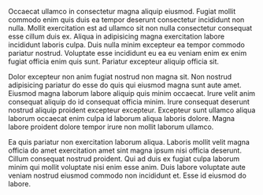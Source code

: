 Occaecat ullamco in consectetur magna aliquip eiusmod. Fugiat mollit commodo enim quis duis ea tempor deserunt consectetur incididunt non nulla. Mollit exercitation est ad ullamco sit non nulla consectetur consequat esse cillum duis ex. Aliqua in adipisicing magna exercitation labore incididunt laboris culpa. Duis nulla minim excepteur ea tempor commodo pariatur nostrud. Voluptate esse incididunt eu ea eu veniam enim ex enim fugiat officia enim quis sunt. Pariatur excepteur aliquip officia sit.

Dolor excepteur non anim fugiat nostrud non magna sit. Non nostrud adipisicing pariatur do esse do quis qui eiusmod magna sunt aute amet. Eiusmod magna laborum labore aliquip quis minim occaecat. Irure velit anim consequat aliquip do id consequat officia minim. Irure consequat deserunt nostrud aliquip proident excepteur excepteur. Excepteur sunt ullamco aliqua laborum occaecat enim culpa id laborum aliqua laboris dolore. Magna labore proident dolore tempor irure non mollit laborum ullamco.

Ea quis pariatur non exercitation laborum aliqua. Laboris mollit velit magna officia do amet exercitation amet sint magna ipsum nisi officia deserunt. Cillum consequat nostrud proident. Qui ad duis ex fugiat culpa laborum minim qui mollit voluptate nisi enim esse anim. Duis labore voluptate aute veniam nostrud eiusmod commodo non incididunt et. Esse id eiusmod do labore.
